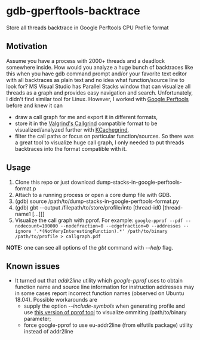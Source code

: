 # gdb-gperftools-backtrace
Store all threads backtrace in Google Perftools CPU Profile format

## Motivation
Assume you have a process with 2000+ threads and a deadlock somewhere inside. How would you analyze a huge bunch of backtraces like this when you have gdb command prompt and/or your favorite text editor with all backtraces as plain text and no idea what function/source line to look for?
MS Visual Studio has Parallel Stacks window that can visualize all threads as a graph and provides easy navigation and search. Unfortunately, I didn't find similar tool for Linux. However, I worked with [Google Perftools](https://gperftools.github.io/gperftools/cpuprofile.html) before and knew it can 
* draw a call graph for me and export it in different formats, 
* store it in the [Valgrind's Callgrind](https://valgrind.org/docs/manual/cl-manual.html) compatible format to be visualized/analyzed further with [KCachegrind](https://kcachegrind.github.io/html/Home.html),
* filter the call paths or focus on particular function/sources.
So there was a great tool to visualize huge call graph, I only needed to put threads backtraces into the format compatible with it.

## Usage
1. Clone this repo or just download dump-stacks-in-google-perftools-format.p
2. Attach to a running process or open a core dump file with GDB.
3. (gdb) source /path/to/dump-stacks-in-google-perftools-format.py
4. (gdb) gbt --output /filepath/to/store/profile/into [thread-id0 [thread-name1 [...]]]
5. Visualize the call graph with pprof. For example:
    `google-pprof --pdf --nodecount=100000 --nodefraction=0 --edgefraction=0 --addresses --ignore '.*(NotVeryInterestingFunction).*' /path/to/binary /path/to/profile > callgraph.pdf`

**NOTE:** one can see all options of the *gbt* command with *--help* flag.

## Known issues
* It turned out that *addr2line* utility which *google-pprof* uses to obtain function name and source line information for instruction addresses may in some cases report incorrect function names (observed on Ubuntu 18.04). Possible workarounds are 
  - supply the option *--include-symbols* when generating profile and use [this version of pprof tool](https://github.com/bezkrovatki/gperftools/blob/master/src/pprof) to visualize ommiting /path/to/binary parameter;
  - force google-pprof to use eu-addr2line (from elfutils package) utility instead of addr2line
